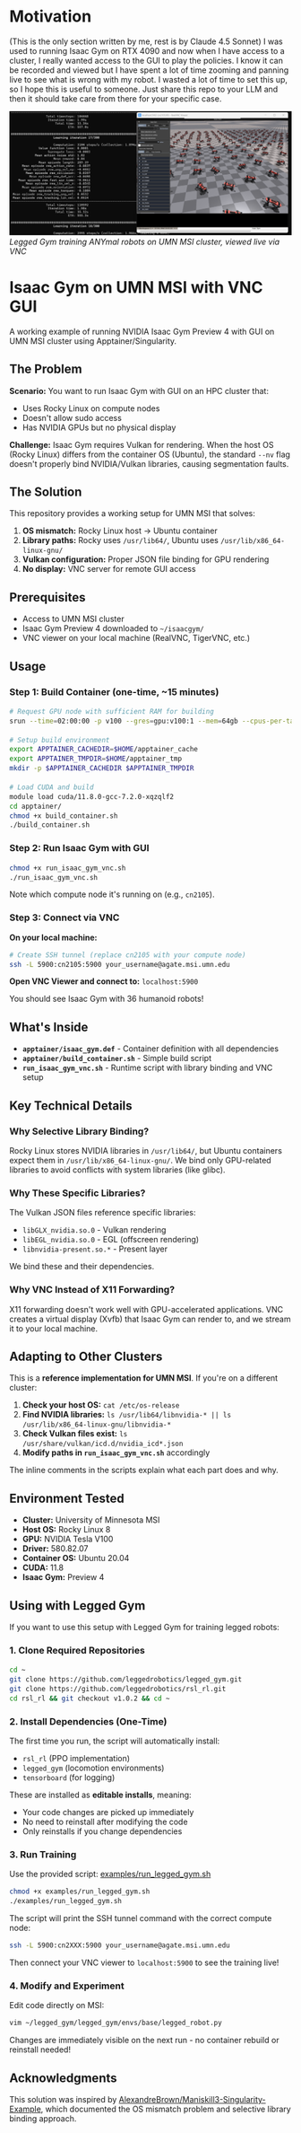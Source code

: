# Motivation

(This is the only section written by me, rest is by Claude 4.5 Sonnet)
I was used to running Isaac Gym on RTX 4090 and now when I have access to a cluster, I really wanted access to the GUI to play the policies. I know it can be recorded and viewed but I have spent a lot of time zooming and panning live to see what is wrong with my robot. I wasted a lot of time to set this up, so I hope this is useful to someone. Just share this repo to your LLM and then it should take care from there for your specific case.

![Legged Gym training ANYmal with live GUI via VNC](images/legged_gym_vnc.png)
*Legged Gym training ANYmal robots on UMN MSI cluster, viewed live via VNC*

# Isaac Gym on UMN MSI with VNC GUI

A working example of running NVIDIA Isaac Gym Preview 4 with GUI on UMN MSI cluster using Apptainer/Singularity.

## The Problem

**Scenario:** You want to run Isaac Gym with GUI on an HPC cluster that:
- Uses Rocky Linux on compute nodes
- Doesn't allow sudo access
- Has NVIDIA GPUs but no physical display

**Challenge:** Isaac Gym requires Vulkan for rendering. When the host OS (Rocky Linux) differs from the container OS (Ubuntu), the standard `--nv` flag doesn't properly bind NVIDIA/Vulkan libraries, causing segmentation faults.

## The Solution

This repository provides a working setup for UMN MSI that solves:
1. **OS mismatch:** Rocky Linux host → Ubuntu container
2. **Library paths:** Rocky uses `/usr/lib64/`, Ubuntu uses `/usr/lib/x86_64-linux-gnu/`
3. **Vulkan configuration:** Proper JSON file binding for GPU rendering
4. **No display:** VNC server for remote GUI access

## Prerequisites

- Access to UMN MSI cluster
- Isaac Gym Preview 4 downloaded to `~/isaacgym/`
- VNC viewer on your local machine (RealVNC, TigerVNC, etc.)

## Usage

### Step 1: Build Container (one-time, ~15 minutes)
```bash
# Request GPU node with sufficient RAM for building
srun --time=02:00:00 -p v100 --gres=gpu:v100:1 --mem=64gb --cpus-per-task=8 --pty bash

# Setup build environment
export APPTAINER_CACHEDIR=$HOME/apptainer_cache
export APPTAINER_TMPDIR=$HOME/apptainer_tmp
mkdir -p $APPTAINER_CACHEDIR $APPTAINER_TMPDIR

# Load CUDA and build
module load cuda/11.8.0-gcc-7.2.0-xqzqlf2
cd apptainer/
chmod +x build_container.sh
./build_container.sh
```

### Step 2: Run Isaac Gym with GUI
```bash
chmod +x run_isaac_gym_vnc.sh
./run_isaac_gym_vnc.sh
```

Note which compute node it's running on (e.g., `cn2105`).

### Step 3: Connect via VNC

**On your local machine:**
```bash
# Create SSH tunnel (replace cn2105 with your compute node)
ssh -L 5900:cn2105:5900 your_username@agate.msi.umn.edu
```

**Open VNC Viewer and connect to:** `localhost:5900`

You should see Isaac Gym with 36 humanoid robots!

## What's Inside

- **`apptainer/isaac_gym.def`** - Container definition with all dependencies
- **`apptainer/build_container.sh`** - Simple build script
- **`run_isaac_gym_vnc.sh`** - Runtime script with library binding and VNC setup

## Key Technical Details

### Why Selective Library Binding?

Rocky Linux stores NVIDIA libraries in `/usr/lib64/`, but Ubuntu containers expect them in `/usr/lib/x86_64-linux-gnu/`. We bind only GPU-related libraries to avoid conflicts with system libraries (like glibc).

### Why These Specific Libraries?

The Vulkan JSON files reference specific libraries:
- `libGLX_nvidia.so.0` - Vulkan rendering
- `libEGL_nvidia.so.0` - EGL (offscreen rendering)
- `libnvidia-present.so.*` - Present layer

We bind these and their dependencies.

### Why VNC Instead of X11 Forwarding?

X11 forwarding doesn't work well with GPU-accelerated applications. VNC creates a virtual display (Xvfb) that Isaac Gym can render to, and we stream it to your local machine.

## Adapting to Other Clusters

This is a **reference implementation for UMN MSI**. If you're on a different cluster:

1. **Check your host OS:** `cat /etc/os-release`
2. **Find NVIDIA libraries:** `ls /usr/lib64/libnvidia-* || ls /usr/lib/x86_64-linux-gnu/libnvidia-*`
3. **Check Vulkan files exist:** `ls /usr/share/vulkan/icd.d/nvidia_icd*.json`
4. **Modify paths in `run_isaac_gym_vnc.sh`** accordingly

The inline comments in the scripts explain what each part does and why.

## Environment Tested

- **Cluster:** University of Minnesota MSI
- **Host OS:** Rocky Linux 8
- **GPU:** NVIDIA Tesla V100
- **Driver:** 580.82.07
- **Container OS:** Ubuntu 20.04
- **CUDA:** 11.8
- **Isaac Gym:** Preview 4

## Using with Legged Gym

If you want to use this setup with Legged Gym for training legged robots:

### 1. Clone Required Repositories
```bash
cd ~
git clone https://github.com/leggedrobotics/legged_gym.git
git clone https://github.com/leggedrobotics/rsl_rl.git
cd rsl_rl && git checkout v1.0.2 && cd ~
```

### 2. Install Dependencies (One-Time)

The first time you run, the script will automatically install:
- `rsl_rl` (PPO implementation)
- `legged_gym` (locomotion environments)
- `tensorboard` (for logging)

These are installed as **editable installs**, meaning:
- Your code changes are picked up immediately
- No need to reinstall after modifying the code
- Only reinstalls if you change dependencies

### 3. Run Training

Use the provided script: [examples/run_legged_gym.sh](examples/run_legged_gym.sh)
```bash
chmod +x examples/run_legged_gym.sh
./examples/run_legged_gym.sh
```

The script will print the SSH tunnel command with the correct compute node:
```bash
ssh -L 5900:cn2XXX:5900 your_username@agate.msi.umn.edu
```

Then connect your VNC viewer to `localhost:5900` to see the training live!

### 4. Modify and Experiment

Edit code directly on MSI:
```bash
vim ~/legged_gym/legged_gym/envs/base/legged_robot.py
```

Changes are immediately visible on the next run - no container rebuild or reinstall needed!


## Acknowledgments

This solution was inspired by [AlexandreBrown/Maniskill3-Singularity-Example](https://github.com/AlexandreBrown/Maniskill3-Singularity-Example), which documented the OS mismatch problem and selective library binding approach.


